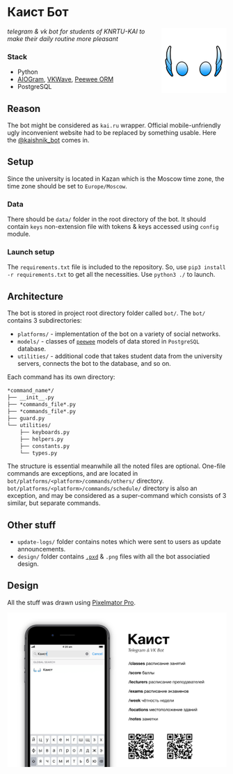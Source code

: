 # Каист Бот

[<img src="https://github.com/airatk/kaishnik-bot/blob/main/design/logo/logo.png" alt="kaishnik-bot logo" align="right" width="150" />][1]

_telegram & vk bot for students of KNRTU-KAI to make their daily routine more pleasant_

### Stack
* Python
* [AIOGram][3], [VKWave][4], [Peewee ORM][5]
* PostgreSQL


## Reason

The bot might be considered as `kai.ru` wrapper. Official mobile-unfriendly ugly inconvenient website had to be replaced by something usable. Here the [@kaishnik_bot][1] comes in.


## Setup

Since the university is located in Kazan which is the Moscow time zone, the time zone should be set to `Europe/Moscow`.

### Data
There should be `data/` folder in the root directory of the bot. It should contain `keys` non-extension file with tokens & keys accessed using `config` module.

### Launch setup
The `requirements.txt` file is included to the repository. So, use `pip3 install -r requirements.txt` to get all the necessities.
Use `python3 ./` to launch.


## Architecture

The bot is stored in project root directory folder called `bot/`. The `bot/` contains 3 subdirectories: 
* `platforms/` - implementation of the bot on a variety of social networks.
* `models/` - classes of [`peewee`][5] models of data stored in `PostgreSQL` database.
* `utilities/` - additional code that takes student data from the university servers, connects the bot to the database, and so on.

Each command has its own directory:

    *command_name*/
    ├── __init__.py
    ├── *commands_file*.py
    ├── *commands_file*.py
    ├── guard.py
    └── utilities/
        ├── keyboards.py
        ├── helpers.py
        ├── constants.py
        └── types.py

The structure is essential meanwhile all the noted files are optional. One-file commands are exceptions, and are located in `bot/platforms/<platform>/commands/others/` directory. `bot/platforms/<platform>/commands/schedule/` directory is also an exception, and may be considered as a super-command which consists of 3 similar, but separate commands.


## Other stuff

* `update-logs/` folder contains notes which were sent to users as update announcements.
* `design/` folder contains [`.pxd`][6] & `.png` files with all the bot associatied design.


## Design

All the stuff was drawn using [Pixelmator Pro][6].

[![kaishnik_bot poster][2]][1]


[1]: https://telegram.me/kaishnik_bot "Open the bot in Telegram"
[2]: https://github.com/airatk/kaishnik-bot/blob/main/design/poster/poster.png "kaishnik-bot poster"
[3]: https://github.com/aiogram/aiogram "Repository of aiogram"
[4]: https://github.com/fscdev/vkwave "Repository of vkwave"
[5]: https://github.com/coleifer/peewee "Repository of peewee"
[6]: https://www.pixelmator.com/pro "Pixelmator Pro"
